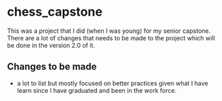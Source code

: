 # chess_capstone

This was a project that I did (when I was young) for my senior capstone. There are a lot of changes that needs to be made to the project which will be done in the version 2.0 of it. 

## Changes to be made
- a lot to list but mostly focused on better practices given what I have learn since I have graduated and been in the work force.